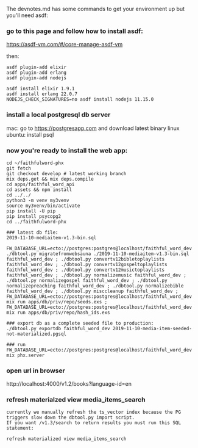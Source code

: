 The devnotes.md has some commands to get your environment up but you'll need asdf:

### go to this page and follow how to install asdf:

https://asdf-vm.com/#/core-manage-asdf-vm

then:
```
asdf plugin-add elixir
asdf plugin-add erlang
asdf plugin-add nodejs

asdf install elixir 1.9.1
asdf install erlang 22.0.7
NODEJS_CHECK_SIGNATURES=no asdf install nodejs 11.15.0
```

### install a local postgresql db server
mac: go to https://postgresapp.com and download latest binary
linux ubuntu: install psql

### now you're ready to install the web app:

```
cd ~/faithfulword-phx
git fetch
git checkout develop # latest working branch
mix deps.get && mix deps.compile
cd apps/faithful_word_api
cd assets && npm install
cd ../../
python3 -m venv my3venv
source my3venv/bin/activate
pip install -U pip
pip install psycopg2
cd ../faithfulword-phx

### latest db file:
2019-11-10-mediaitem-v1.3-bin.sql

FW_DATABASE_URL=ecto://postgres:postgres@localhost/faithful_word_dev ./dbtool.py migratefromwebsauna ./2019-11-10-mediaitem-v1.3-bin.sql faithful_word_dev ; ./dbtool.py convertv12bibletoplaylists faithful_word_dev ; ./dbtool.py convertv12gospeltoplaylists faithful_word_dev ; ./dbtool.py convertv12musictoplaylists faithful_word_dev ; ./dbtool.py normalizemusic faithful_word_dev ; ./dbtool.py normalizegospel faithful_word_dev ; ./dbtool.py normalizepreaching faithful_word_dev ; ./dbtool.py normalizebible faithful_word_dev ; ./dbtool.py misccleanup faithful_word_dev ; FW_DATABASE_URL=ecto://postgres:postgres@localhost/faithful_word_dev mix run apps/db/priv/repo/seeds.exs ; FW_DATABASE_URL=ecto://postgres:postgres@localhost/faithful_word_dev mix run apps/db/priv/repo/hash_ids.exs

### export db as a complete seeded file to production:
./dbtool.py exportdb faithful_word_dev 2019-11-10-media-item-seeded-not-materialized.pgsql

### run
FW_DATABASE_URL=ecto://postgres:postgres@localhost/faithful_word_dev mix phx.server
```

### open url in browser
http://localhost:4000/v1.2/books?language-id=en

### refresh materialzed view media_items_search
```
currently we manually refresh the ts_vector index because the PG triggers slow down the dbtool.py import script.
If you want /v1.3/search to return results you must run this SQL statement:

refresh materialized view media_items_search

```

